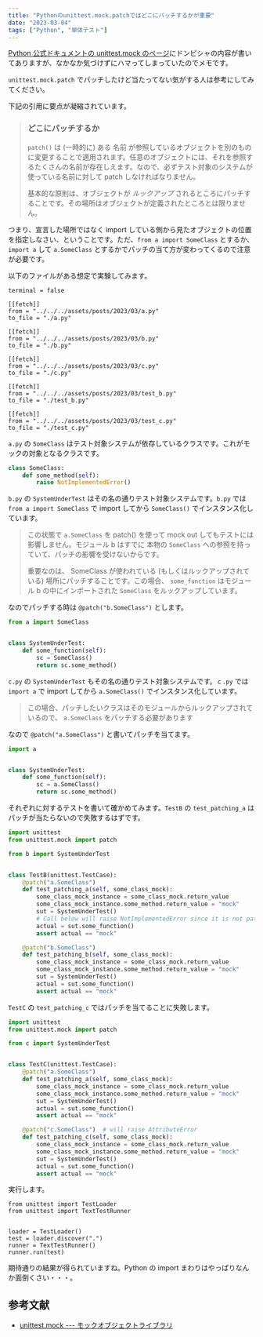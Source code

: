 ```yaml
---
title: "Pythonのunittest.mock.patchではどこにパッチするかが重要"
date: "2023-03-04"
tags: ["Python", "単体テスト"]
---
```


[Python 公式ドキュメントの unittest.mock のページ](https://docs.python.org/ja/3/library/unittest.mock.html#where-to-patch)にドンピシャの内容が書いてありますが、なかなか気づけずにハマってしまっていたのでメモです。

`unittest.mock.patch` でパッチしたけど当たってない気がする人は参考にしてみてください。

下記の引用に要点が凝縮されています。

> ### どこにパッチするか
>
> `patch()` は (一時的に) ある 名前 が参照しているオブジェクトを別のものに変更することで適用されます。任意のオブジェクトには、それを参照するたくさんの名前が存在しえます。なので、必ずテスト対象のシステムが使っている名前に対して patch しなければなりません。
>
> 基本的な原則は、オブジェクトが _ルックアップ_ されるところにパッチすることです。その場所はオブジェクトが定義されたところとは限りません。

つまり、宣言した場所ではなく import している側から見たオブジェクトの位置を指定しなさい、ということです。ただ、`from a import SomeClass` とするか、`import a` して `a.SomeClass` とするかでパッチの当て方が変わってくるので注意が必要です。

以下のファイルがある想定で実験してみます。

```pyconfig
terminal = false

[[fetch]]
from = "../../../assets/posts/2023/03/a.py"
to_file = "./a.py"

[[fetch]]
from = "../../../assets/posts/2023/03/b.py"
to_file = "./b.py"

[[fetch]]
from = "../../../assets/posts/2023/03/c.py"
to_file = "./c.py"

[[fetch]]
from = "../../../assets/posts/2023/03/test_b.py"
to_file = "./test_b.py"

[[fetch]]
from = "../../../assets/posts/2023/03/test_c.py"
to_file = "./test_c.py"
```

`a.py` の `SomeClass` はテスト対象システムが依存しているクラスです。これがモックの対象となるクラスです。

```python:a.py
class SomeClass:
    def some_method(self):
        raise NotImplementedError()
```

`b.py` の `SystemUnderTest` はその名の通りテスト対象システムです。`b.py` では `from a import SomeClass` で import してから `SomeClass()` でインスタンス化しています。

> この状態で `a.SomeClass` を patch() を使って mock out してもテストには影響しません。モジュール b はすでに 本物の `SomeClass` への参照を持っていて、パッチの影響を受けないからです。
>
> 重要なのは、 SomeClass が使われている (もしくはルックアップされている) 場所にパッチすることです。この場合、 `some_function` はモジュール b の中にインポートされた `SomeClass` をルックアップしています。

なのでパッチする時は `@patch("b.SomeClass")` とします。

```python:b.py
from a import SomeClass


class SystemUnderTest:
    def some_function(self):
        sc = SomeClass()
        return sc.some_method()
```

`c.py` の `SystemUnderTest` もその名の通りテスト対象システムです。`ｃ.py` では `import a` で import してから `a.SomeClass()` でインスタンス化しています。

> この場合、パッチしたいクラスはそのモジュールからルックアップされているので、 `a.SomeClass` をパッチする必要があります

なので `@patch("a.SomeClass")` と書いてパッチを当てます。

```python:c.py
import a


class SystemUnderTest:
    def some_function(self):
        sc = a.SomeClass()
        return sc.some_method()
```

それぞれに対するテストを書いて確かめてみます。`TestB` の `test_patching_a` はパッチが当たらないので失敗するはずです。

```python:test_b.py
import unittest
from unittest.mock import patch

from b import SystemUnderTest


class TestB(unittest.TestCase):
    @patch("a.SomeClass")
    def test_patching_a(self, some_class_mock):
        some_class_mock_instance = some_class_mock.return_value
        some_class_mock_instance.some_method.return_value = "mock"
        sut = SystemUnderTest()
        # Call below will raise NotImplementedError since it is not patched
        actual = sut.some_function()
        assert actual == "mock"

    @patch("b.SomeClass")
    def test_patching_b(self, some_class_mock):
        some_class_mock_instance = some_class_mock.return_value
        some_class_mock_instance.some_method.return_value = "mock"
        sut = SystemUnderTest()
        actual = sut.some_function()
        assert actual == "mock"
```

`TestC` の `test_patching_c` ではパッチを当てることに失敗します。

```python:test_c.py
import unittest
from unittest.mock import patch

from c import SystemUnderTest


class TestC(unittest.TestCase):
    @patch("a.SomeClass")
    def test_patching_a(self, some_class_mock):
        some_class_mock_instance = some_class_mock.return_value
        some_class_mock_instance.some_method.return_value = "mock"
        sut = SystemUnderTest()
        actual = sut.some_function()
        assert actual == "mock"

    @patch("c.SomeClass")  # will raise AttributeError
    def test_patching_c(self, some_class_mock):
        some_class_mock_instance = some_class_mock.return_value
        some_class_mock_instance.some_method.return_value = "mock"
        sut = SystemUnderTest()
        actual = sut.some_function()
        assert actual == "mock"
```

実行します。

```python:main.py:pyscript
from unittest import TestLoader
from unittest import TextTestRunner


loader = TestLoader()
test = loader.discover(".")
runner = TextTestRunner()
runner.run(test)
```

期待通りの結果が得られていますね。Python の import まわりはやっぱりなんか面倒くさい・・・。

## 参考文献

* [unittest.mock --- モックオブジェクトライブラリ](https://docs.python.org/ja/3/library/unittest.mock.html)
